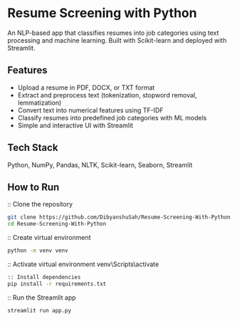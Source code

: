 # Resume Screening with Python

An NLP-based app that classifies resumes into job categories using text processing and machine learning. Built with Scikit-learn and deployed with Streamlit.

## Features
- Upload a resume in PDF, DOCX, or TXT format  
- Extract and preprocess text (tokenization, stopword removal, lemmatization)  
- Convert text into numerical features using TF-IDF  
- Classify resumes into predefined job categories with ML models  
- Simple and interactive UI with Streamlit  

## Tech Stack
Python, NumPy, Pandas, NLTK, Scikit-learn, Seaborn, Streamlit  

## How to Run

:: Clone the repository
```bash
git clone https://github.com/DibyanshuSah/Resume-Screening-With-Python.git
cd Resume-Screening-With-Python
```
:: Create virtual environment
```bash
python -m venv venv
```
:: Activate virtual environment
venv\Scripts\activate
```bash
:: Install dependencies
pip install -r requirements.txt
```
:: Run the Streamlit app
```bash
streamlit run app.py
```
